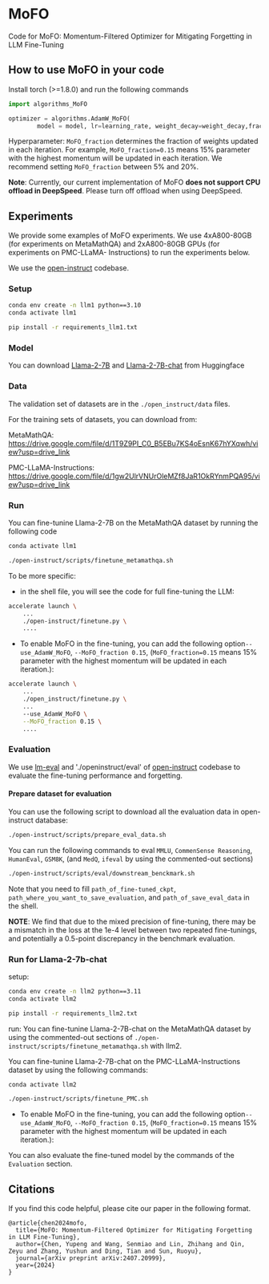 # MoFO
Code for MoFO: Momentum-Filtered Optimizer for Mitigating Forgetting in LLM Fine-Tuning

## How to use MoFO in your code

Install torch (>=1.8.0) and run the following commands
```python
import algorithms_MoFO

optimizer = algorithms.AdamW_MoFO(
        model = model, lr=learning_rate, weight_decay=weight_decay,fraction=MoFO_fraction)
```

Hyperparameter: `MoFO_fraction` determines the fraction of weights updated in each iteration. For example, `MoFO_fraction=0.15` means 15% parameter with the highest momentum will be updated in each iteration. We recommend setting `MoFO_fraction` between 5% and 20%.

**Note**: Currently, our current implementation of MoFO **does not support CPU offload in DeepSpeed**. Please turn off offload when using DeepSpeed.

## Experiments
We provide some examples of MoFO experiments. We use 4xA800-80GB (for experiments on MetaMathQA) and 2xA800-80GB GPUs (for experiments on  PMC-LLaMA-
Instructions) to run the experiments below. 

We use the [open-instruct](https://github.com/allenai/open-instruct) codebase.

### Setup
```bash
conda env create -n llm1 python==3.10
conda activate llm1

pip install -r requirements_llm1.txt
```


### Model
You can download [Llama-2-7B](https://huggingface.co/meta-llama/Llama-2-7b-hf) and [Llama-2-7B-chat](https://huggingface.co/meta-llama/Llama-2-7b-chat-hf) from Huggingface

### Data
The validation set of datasets are in the `./open_instruct/data` files.

For the training sets of datasets, you can download from:

MetaMathQA:  https://drive.google.com/file/d/1T9Z9PI_C0_B5EBu7KS4oEsnK67hYXqwh/view?usp=drive_link

PMC-LLaMA-Instructions:  https://drive.google.com/file/d/1gw2UlrVNUrOleMZf8JaR1OkRYnmPQA95/view?usp=drive_link


### Run

You can fine-tunine Llama-2-7B on the MetaMathQA dataset by running the following code
```bash
conda activate llm1

./open-instruct/scripts/finetune_metamathqa.sh
```

To be more specific:
* in the shell file,  you will see the code for full fine-tuning the LLM:
```bash
accelerate launch \
    ...
    ./open-instruct/finetune.py \
    ....
```
* To enable MoFO in the fine-tuning, you can add the following option`--use_AdamW_MoFO`, `--MoFO_fraction 0.15`, (`MoFO_fraction=0.15` means 15% parameter with the highest momentum will be updated in each iteration.):
```bash
accelerate launch \
    ...
    ./open_instruct/finetune.py \
    ...
    --use_AdamW_MoFO \
    --MoFO_fraction 0.15 \
    ....
```

### Evaluation
We use [lm-eval](https://github.com/EleutherAI/lm-evaluation-harness) and './openinstruct/eval' of [open-instruct](https://github.com/allenai/open-instruct) codebase to evaluate the fine-tuning performance and forgetting.

#### Prepare dataset for evaluation
You can use the following script to download all the evaluation data in open-instruct database:

```bash
./open-instruct/scripts/prepare_eval_data.sh
```

You can run the following commands to eval `MMLU`, `CommenSense Reasoning`, `HumanEval`, `GSM8K`, (and `MedQ`, `ifeval` by using the commented-out sections)

```bash
./open-instruct/scripts/eval/downstream_benckmark.sh
```
Note that you need to fill `path_of_fine-tuned_ckpt`, `path_where_you_want_to_save_evaluation`, and `path_of_save_eval_data` in the shell.

**NOTE**: We find that due to the mixed precision of fine-tuning, there may be a mismatch in the loss at the 1e-4 level between two repeated fine-tunings, and potentially a 0.5-point discrepancy in the benchmark evaluation.



### Run for Llama-2-7b-chat

setup: 
```bash
conda env create -n llm2 python==3.11
conda activate llm2

pip install -r requirements_llm2.txt
```

run:
You can fine-tunine Llama-2-7B-chat on the MetaMathQA dataset by using the commented-out sections of `./open-instruct/scripts/finetune_metamathqa.sh` with llm2.


You can fine-tunine Llama-2-7B-chat on the PMC-LLaMA-Instructions dataset by using the following commands:
```bash
conda activate llm2

./open-instruct/scripts/finetune_PMC.sh
```
* To enable MoFO in the fine-tuning, you can add the following option`--use_AdamW_MoFO`, `--MoFO_fraction 0.15`, (`MoFO_fraction=0.15` means 15% parameter with the highest momentum will be updated in each iteration.):


You can also evaluate the fine-tuned model by the commands of the `Evaluation` section.

## Citations

If you find this code helpful, please cite our paper in the following format.

```
@article{chen2024mofo,
  title={MoFO: Momentum-Filtered Optimizer for Mitigating Forgetting in LLM Fine-Tuning},
  author={Chen, Yupeng and Wang, Senmiao and Lin, Zhihang and Qin, Zeyu and Zhang, Yushun and Ding, Tian and Sun, Ruoyu},
  journal={arXiv preprint arXiv:2407.20999},
  year={2024}
}
```
